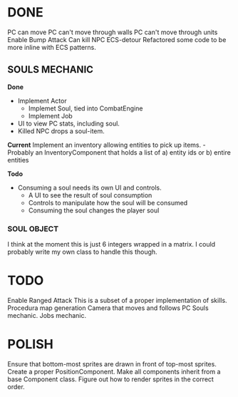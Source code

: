 # DONE
PC can move
    PC can't move through walls
    PC can't move through units
Enable Bump Attack
    Can kill NPC
ECS-detour
    Refactored some code to be more inline with ECS patterns.


## SOULS MECHANIC
__Done__
- Implement Actor
    - Implemet Soul, tied into CombatEngine
    - Implement Job
- UI to view PC stats, including soul.
- Killed NPC drops a soul-item.

__Current__
Implement an inventory allowing entities to pick up items.
    - Probably an InventoryComponent that holds a list of a) entity ids or b) entire entities

__Todo__
- Consuming a soul needs its own UI and controls.
    - A UI to see the result of soul consumption
    - Controls to manipulate how the soul will be consumed
    - Consuming the soul changes the player soul


### SOUL OBJECT
I think at the moment this is just 6 integers wrapped in a matrix. 
I could probably write my own class to handle this though. 

# TODO
Enable Ranged Attack
    This is a subset of a proper implementation of skills.
Procedura map generation
Camera that moves and follows PC
Souls mechanic.
Jobs mechanic.

# POLISH
Ensure that bottom-most sprites are drawn in front of top-most sprites.
Create a proper PositionComponent.
Make all components inherit from a base Component class.
Figure out how to render sprites in the correct order.